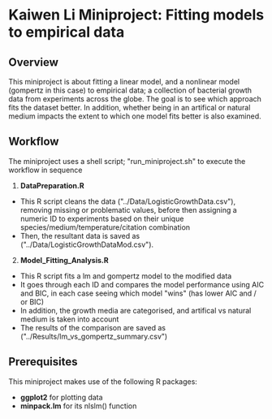 # Kaiwen Li Miniproject: Fitting models to empirical data

## Overview
This miniproject is about fitting a linear model, and a nonlinear model (gompertz in this case) to empirical data; a collection of bacterial growth data from experiments across the globe.
The goal is to see which approach fits the dataset better.
In addition, whether being in an artifical or natural medium impacts the extent to which one model fits better is also examined.

## Workflow
The miniproject uses a shell script; "run_miniproject.sh" to execute the workflow in sequence

1. **DataPreparation.R**
- This R script cleans the data ("../Data/LogisticGrowthData.csv"), removing missing or problematic values, before then assigning a numeric ID to experiments based on their unique species/medium/temperature/citation combination
- Then, the resultant data is saved as ("../Data/LogisticGrowthDataMod.csv").

2. **Model_Fitting_Analysis.R**
- This R script fits a lm and gompertz model to the modified data
- It goes through each ID and compares the model performance using AIC and BIC, in each case seeing which model "wins" (has lower AIC and / or BIC)
- In addition, the growth media are categorised, and artifical vs natural medium is taken into account
- The results of the comparison are saved as ("../Results/lm_vs_gompertz_summary.csv")



## Prerequisites
This miniproject makes use of the following R packages:
- **ggplot2** for plotting data
- **minpack.lm** for its nlslm() function